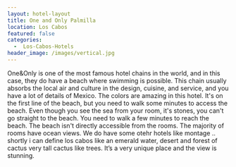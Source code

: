 ```yaml
---
layout: hotel-layout
title: One and Only Palmilla
location: Los Cabos
featured: false
categories:
  -  Los-Cabos-Hotels
header_image: /images/vertical.jpg
---
```

One&Only is one of the most famous hotel chains in the world, and in this case, they do have a beach where swimming is possible. This chain usually absorbs the local air and culture in the design, cuisine, and service, and you have a lot of details of Mexico. The colors are amazing in this hotel. It's on the first line of the beach, but you need to walk some minutes to access the beach. Even though you see the sea from your room, it's stones, you can't go straight to the beach. You need to walk a few minutes to reach the beach. The beach isn't directly accessible from the rooms. The majority of rooms have ocean views. We do have some otehr hotels like montage .. shortly i can define los cabos like an emerald water, desert and forest of cactus very tall cactus like trees. It’s a very unique place and the view is stunning.